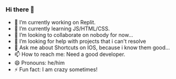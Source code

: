 ### Hi there 👋

<!--
**notthebestdev/notthebestdev** is a ✨ _special_ ✨ repository because its `README.md` (this file) appears on your GitHub profile.

Here are some ideas to get you started:
-->

- 🔭 I’m currently working on Replit.
- 🌱 I’m currently learning JS/HTML/CSS.
- 👯 I’m looking to collaborate on nobody for now...
- 🤔 I’m looking for help with projects that i can't resolve
- 💬 Ask me about Shortcuts on IOS, because i know them good...
- 📫 How to reach me: Need a good developer.
- 😄 Pronouns: he/him
- ⚡ Fun fact: I am crazy sometimes!
